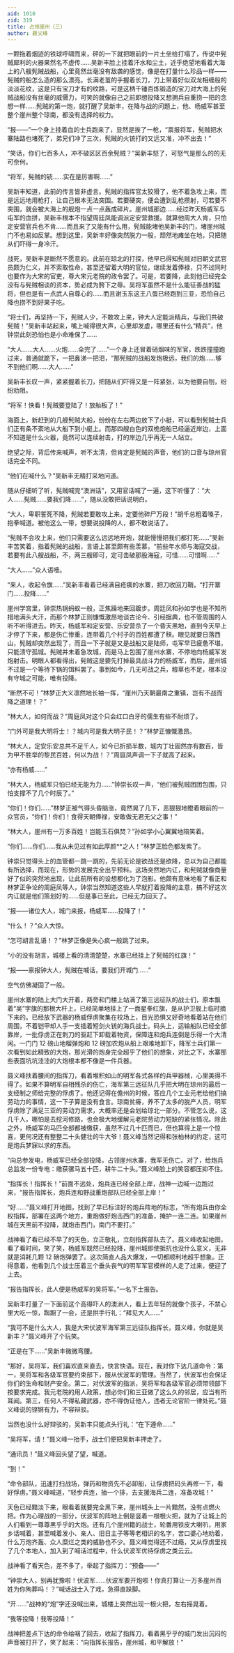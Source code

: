 ```yaml
---
aid: 1010
zid: 319
title: 占领崖州（三）
author: 聂义峰
---
```


一颗拖着烟迹的铁球呼啸而来，砰的一下就把眼前的一片土垒给打塌了，传说中髡贼犀利的火器果然名不虚传……吴新丰脸上挂着汗水和尘土，近乎绝望地看着大海上的八艘髡贼战船，心里竟然丝毫没有敌袭的感觉，像是在打量什么珍品一样——髡贼的船怎么造的那么漂亮。长满老茧的手握着长刀，刀上带着好似双龙相缠般的淡淡花纹，这是只有宝刀才有的纹路，可是这柄千锤百炼锻造的宝刀对大海上的髡贼战船没有丝毫的威慑力，可笑的就像自己之前即想投降又想拥兵自重捞一把的念想一样……髡贼的第一炮，就打醒了吴新丰，在降与战的问题上，他、杨威军甚至整个崖州整个琼南，都没有选择的权力。

“报——”一个身上挂着血的士兵跑来了，显然是挨了一枪，“禀报将军，髡贼把水寨陆路也堵死了，弟兄们冲了三次，髡贼的火铳打的又远又准，冲不出去！”

“笑话，你们七百多人，冲不破区区百余髡贼？”吴新丰怒了，可怒气是那么的的无可奈何。

“将军，髡贼的铳……实在是厉害啊……”

吴新丰知道，此前的传言皆非虚言。髡贼的指挥官太狡猾了，他不着急攻上来，而是远远地用枪打，让自己根本无法突围。若要硬突，便会遭到乱枪攒射，可若要不突围，就会被大海上的舰炮一点一点轰成碎片。崖州城那边……经过昨天杨威军与屯军的血拼，吴新丰根本不指望周廷凤能调派定安营救援。就算他周大人肯，只怕定安营官兵也不肯……而且来了又能有什么用，髡贼能堵他吴新丰的门，堵崖州城门不也易如反掌。想到这里，吴新丰好像突然脱力一般，颓然地瘫坐在地，只把随从们吓得一身冷汗。

战死，吴新丰是断然不愿意的。此前在琼北的打探，他早已得知髡贼对旧朝文武官员颇为仁义，并不索取性命，甚至还留着大明的官位，继续发着俸禄，只不过同时也要作为大宋的官吏，尊大宋元老院的政令罢了。可是，若要降，此刻他已经完全没有与髡贼相谈的资本，势必成为胯下之辱。吴将军虽然不是什么能征善战的猛将，但也是有一点武人自尊心的……而且谢玉东这王八蛋已经跑到三亚，恐怕自己降也捞不到好果子吃。

“将士们，再坚持一下，髡贼人少，不敢攻上来，钟大人定能派精兵，与我们共破髡贼！”吴新丰站起来，嘴上喊得很大声，心里却发虚，哪里还有什么“精兵”，他钟崇此刻恐怕也是小命难保了……

“大人……大人……火炮……全完了……”一个身上还冒着硝烟味的军官，跌跌撞撞跑过来，普通就跪下，一把鼻涕一把泪，“那髡贼的战船发炮极远，我们的炮……够不到他们啊……大人……”

吴新丰长叹一声，紧紧握着长刀，把随从们吓得又是一阵紧张，以为他要自刎，纷纷劝阻。

“将军！快看！髡贼要登陆了！放舢板了！”

海面上，新赶到的几艘髡贼大船，纷纷在左右两边放下了小艇，可以看到髡贼士兵们正有条不紊地从大船下到小艇上。而那四艘白色的双桅炮船已经逼近岸边，上面不知道是什么火器，竟然可以连续射击，打的岸边几乎再无一人站立。

绝望之际，背后传来喊声，听不太清，但肯定是髡贼的声音，他们的口音与琼州官话完全不同。

“他们在喊什么？”吴新丰无精打采地问道。

随从仔细听了听，髡贼喊完“澳洲话”，又用官话喊了一遍，这下听懂了：“大人……髡贼……要我们降……”，随从没敢把话说明白。

“大人，卑职誓死不降，髡贼若要敢攻上来，定要他碎尸万段！”胡千总粗着嗓子，抱拳喊道。被他这么一带，想要说投降的人，都不敢说话了。

“髡贼不会攻上来，他们只需要这么远远地开炮，就能慢慢把我们都打死……”吴新丰苦笑着，指着髡贼的战船，言语上甚至颇有些羡慕，“前些年水师与海寇交战，若要有此八艘战船，不，两三艘即可，定可击破那股海寇，可惜……可惜啊……”

“大人……”众人语噎。

“来人，收起令旗……”吴新丰看着已经满目疮痍的水寨，把刀收回刀鞘，“打开寨门……投降……”

崖州学宫里，钟崇热锅蚂蚁一般，正焦躁地来回踱步。周廷凤和孙如学也是不知所措地满头大汗，而那个林梦正则慷慨激昂地谈古论今、引经据典，也不管周围的人听不听得进去。昨天，杨威军和定安营、乐安营杀了一个昏天黑地，直到今天早上才停了下来，都是伤亡惨重，连带着几个村子的百姓都遭了秧。眼见就要日落西山，髡贼却突然出现了，而且一下子就是又是战船又是陆师，屯军早已疲惫不堪，只能溃守孤城。髡贼并未着急攻城，而是马上包围了崖州水寨，不停地向杨威军发炮射击。明眼人都看得出，髡贼这是要先打掉最具战斗力的杨威军，而后，崖州城不过是一个等待下锅的饵料罢了。事到如今，几无可战之兵，粮草也不足，根本没有守城之可能，唯有投降。

“断然不可！”林梦正大义凛然地长袖一挥，“崖州乃天朝最南之重镇，岂有不战而降之道理！？”

“林大人，如何而战？”周庭凤对这个只会红口白牙的儒生有些不耐烦了。

“门外可是我大明将士！？城内可是我大明子民！？”林梦正慷慨激昂。

“林大人，定安乐安总共不足千人，如今已折损半数，城内丁壮固然亦有数百，皆为甲不胜举的黎民百姓，何以为战！？”周庭凤声调一下子就高了起来。

“亦有杨威……”

“林大人，杨威军只怕已经无能为力……”钟崇长叹一声，“他们被髡贼团团包围，只怕支撑不了几个时辰了。”

“你们！你们……”林梦正被气得头昏脑涨，竟然晃了几下，恶狠狠地瞪着眼前的一众官员，“你们！你们！食得天朝俸禄，安敢做无君无父之事！”

“林大人，崖州有一万多百姓！岂能玉石俱焚？”孙如学小心翼翼地陪笑着。

“你们……你们……我从未见过有如此厚颜\*\*之人！”林梦正脸色都发紫了。

钟崇只觉得头上的血管都一跳一跳的，先前无论是欲战还是欲降，总以为自己都能有所选择，而现在，形势的发展完全出乎预料。这场突然地内讧，和髡贼就像商量好了似的突然地出现，让此前所有的设想都化为了泡影。他颇有意味地看了看正和林梦正争论的周庭凤等人，钟崇当然知道这些人早就打着投降的主意，搞不好这次内讧就是他们策划好的……但是事已至此，已经无力回天了。

“报——诸位大人，城门来报，杨威军……投降了！”

“什么！？”众人大惊。

“怎可胡言乱语！？”林梦正像是失心疯一般跳了过来。

“小的没有胡言，城楼上看的清清楚楚，水寨已经挂上了髡贼的红旗！”

“报——禀报钟大人，髡贼在喊话，要我们开城门……”

空气仿佛凝固了一般。

崖州水寨的陆上大门大开着，两旁和门楼上站满了第三远征队的战士们，原本飘着“吴”字旗的那根大杆上，已经简单地挂上了一面星拳红旗，是从护卫舰上临时摘下来的。已经放下武器的杨威俘虏聚集在校场上，目光恐惧又好奇地看着站在他们周围，不着铠甲却人手一支插着短剑火铳的海兵战士。码头上，运输船队已经全部靠岸，一批俘虏正在刺刀的驱赶下卸载着物资，保障连和炮兵连倒是乐得一个大清闲。一门门 12 磅山地榴弹炮和 12 磅加农炮从船上艰难地卸下，降军士兵们第一次看到如此精致的大炮，那光滑的炮身完全超乎了他们的想象，对比之下，水寨那些表面坑坑洼洼的大炮根本都不像是一件兵器。

聂义峰扶着腰间的指挥刀，看着堆积如山的明军各式各样的兵甲器械，心里美得不得了。如果不算明军自相残杀的伤亡，海军第三远征队几乎把大明在琼州的最后一支经制之师给完整的俘虏了。他还记得在儋州的时候，答应几个工业元老给他们搞劳动力的事情，这一下子算是没有食言。琼南贫瘠，养不了太多的脱产人员，明军俘虏除了满足三亚的劳动力需求，大概率还是会划给琼北一部分。不管怎么说，这几千人，哪怕是去挖河修路，也会极大地缓解元老院劳动力短缺的紧张情况。除此之外，杨威军的马匹全部都被缴获，虽然不过几十匹而已，但也算得上是一个惊喜，更何况还有整整二十头健壮的牛大爷！聂义峰当然记得和张柏林的约定，这可是炮兵梦寐以求的东西。

“向总参发电，杨威军已经全部投降，占领崖州水寨，我军无伤亡。对了，给炮兵总监发一份专电：缴获骡马五十匹，耕牛二十头。”聂义峰脸上的笑容都压抑不住。

“指挥长！指挥长！”前面不远处，炮兵连已经全部上岸，战神一边喊一边跑过来，“报告指挥长，炮兵连和野战重炮部队已经全部上岸！”

“好……”聂义峰打开地图，找到了早已标注好的炮兵阵地的标志，“所有炮兵由你全权指挥，部署在这两个地方，重炮做好炮击西门的准备，掩护一连二连。如果崖州城在天黑前不投降，就炮击西门，南门不要打。”

战神看了看已经不早了的天色，立正敬礼，立刻指挥部队去了。聂义峰收起地图，看了看时间，笑了笑，杨威军既然已经投降，崖州城即使抵抗也没什么意义，无非就是消耗几颗 12 磅炮弹罢了。这次简直人品大爆发，一切都顺利地超乎想象。正得意着，他看到几个战士压着三个垂头丧气的明军军官模样的人走了过来，便迎了上去。

“报告指挥长，此人便是杨威军的吴将军。”一名下士报告。

吴新丰打量了一下面前这个高得吓人的澳洲人，看上去年轻的就像个孩子，不禁心里大吃一惊，踟蹰了一会，还是拱手行礼：“拜见大人……”

“我可不是什么大人，我是大宋伏波军海军第三远征队指挥长，聂义峰，你就是吴新丰？”聂义峰开了个玩笑。

“正是在下……”吴新丰微微弯腰。

“那好，吴将军，我们喜欢直来直去，快言快语。现在，我对你下达几道命令：第一，吴将军和各级军官要约束部下，服从伏波军的管理。当然了，伏波军也会保证你们的生命和财产安全。第二，对伏波军的指派，吴将军和各级军官必须带领部下按要求完成。我元老院的用人政策，想必你们和三亚做了这么久的邻居，应当有所耳闻。第三，任何人不得私藏武器，亦不得伪证他人，违者无论官阶一律处死。”聂义峰说的铿锵有力，不容辩驳。

当然也没什么好辩驳的，吴新丰只能点头行礼：“在下遵命……”

“吴将军，请！”聂义峰一抬手，战士们便把吴新丰押走了。

“通讯员！”聂义峰回头望了望，喊道。

“到！”

“命令部队，迅速打扫战场，弹药和物资先不必卸船，让俘虏把码头再修一下，看好俘虏。”聂义峰喊道，“轻步兵连，抽一个排，去支援海兵二连，准备攻城！”

天色已经黯淡下来，眼看着就要完全黑下来，崖州城头上一片黯然，没有点燃火把。作为心理战的一部分，伏波军的阵地上倒是竖着一根根火把，就为了让城上的人们看到一尊尊黑乎乎的大炮。还有几个崖州籍的战士，轮番用铁皮大喇叭，用家乡话喊着，甚至喊着发小、亲人、旧日主子等等老相识的名字，苦口婆心地劝着，什么万炮齐轰、众人糜烂之类的威胁也不少。聂义峰觉得还不过瘾，又从俘虏里找了几个本地人，加入到了喊话过程中，什么伏波军优待俘虏之类云云。

战神看了看天色，差不多了，举起了指挥刀：“预备——”

“钟崇大人，别再犹豫啦！伏波军……伏波军要开炮啦！你真打算让一万多崖州百姓为你殉葬吗！？”喊话战士入了戏，急得直跺脚。

“开……”战神的“炮”字还没喊出来，城楼上突然出现一根火把，左右摇晃着。

“我等投降！我等投降！”

战神把差点下达的命令给咽了回去，收起了指挥刀，看着黑乎乎的城门发出沉闷的声音被打开了，笑了起来：“向指挥长报告，崖州城，和平解放！”
